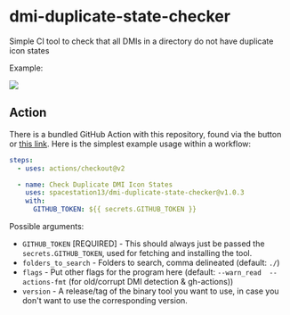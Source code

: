 # dmi-duplicate-state-checker
Simple CI tool to check that all DMIs in a directory do not have duplicate icon states

Example:

![](https://i.imgur.com/ZZt6Enq.png)

## Action

There is a bundled GitHub Action with this repository, found via the button or [this link](https://github.com/marketplace/actions/check-duplicate-dmi-icon-states).
Here is the simplest example usage within a workflow:
```yml
steps:
  - uses: actions/checkout@v2

  - name: Check Duplicate DMI Icon States
    uses: spacestation13/dmi-duplicate-state-checker@v1.0.3
    with:
      GITHUB_TOKEN: ${{ secrets.GITHUB_TOKEN }}
```
Possible arguments:
* `GITHUB_TOKEN` [REQUIRED] - This should always just be passed the `secrets.GITHUB_TOKEN`, used for fetching and installing the tool.
* `folders_to_search` - Folders to search, comma delineated (default: `./`)
* `flags` - Put other flags for the program here (default: `--warn_read  --actions-fmt` (for old/corrupt DMI detection & gh-actions))
* `version` - A release/tag of the binary tool you want to use, in case you don't want to use the corresponding version.